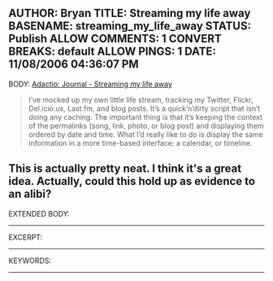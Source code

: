 AUTHOR: Bryan
TITLE: Streaming my life away
BASENAME: streaming_my_life_away
STATUS: Publish
ALLOW COMMENTS: 1
CONVERT BREAKS: __default__
ALLOW PINGS: 1
DATE: 11/08/2006 04:36:07 PM
-----
BODY:
<a title="Adactio: Journal - Streaming my life away" href="http://adactio.com/journal/1202">Adactio: Journal - Streaming my life away</a>
<blockquote>
I’ve mocked up my own little life stream, tracking my Twitter, Flickr, Del.icio.us, Last.fm, and blog posts. It’s a quick’n’dirty script that isn’t doing any caching. The important thing is that it’s keeping the context of the permalinks (song, link, photo, or blog post) and displaying them ordered by date and time. What I’d really like to do is display the same information in a more time-based interface: a calendar, or timeline.</blockquote>

This is actually pretty neat. I think it's a great idea. Actually, could this hold up as evidence to an alibi?
-----
EXTENDED BODY:

-----
EXCERPT:

-----
KEYWORDS:

-----


